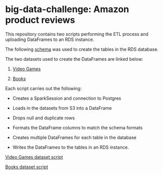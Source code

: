# big-data-challenge: Amazon product reviews

This repository contains two scripts performing the ETL process and uploading DataFrames to an RDS instance.

The following [schema](level-1/schema.sql) was used to create the tables in the RDS database. 

The two datasets used to create the DataFrames are linked below:

 1. [Video Games](https://s3.amazonaws.com/amazon-reviews-pds/tsv/amazon_reviews_us_Video_Games_v1_00.tsv.gz)

 2. [Books](https://s3.amazonaws.com/amazon-reviews-pds/tsv/amazon_reviews_us_Books_v1_02.tsv.gz)

Each script carries out the following:

 * Creates a SparkSession and connection to Postgres

 * Loads in the datasets from S3 into a DataFrame

 * Drops null and duplicate rows

 * Formats the DataFrame columns to match the schema formats

 * Creates multiple DataFrames for each table in the database

 * Writes the DataFrames to the tables in an RDS instance.

[Video Games dataset script](level-1/amazon_reviews_videogames.ipynb)

[Books dataset script](level-1/amazon_reviews_books.ipynb)
